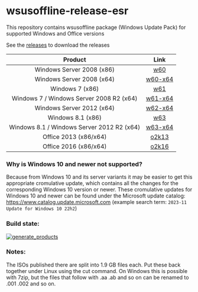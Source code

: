 # wsusoffline-release-esr
This repository contains wsusoffline package (Windows Update Pack) for supported Windows and Office versions

See the [releases](https://github.com/LizenzFass78851/wsusoffline-release-esr/releases) to download the releases

| Product | Link |
|:------------------:|:--------------:|
| Windows Server 2008 (x86) | [w60](https://github.com/LizenzFass78851/wsusoffline-release-esr/releases/tag/w60) |
| Windows Server 2008 (x64) | [w60-x64](https://github.com/LizenzFass78851/wsusoffline-release-esr/releases/tag/w60-x64) |
| Windows 7 (x86) | [w61](https://github.com/LizenzFass78851/wsusoffline-release-esr/releases/tag/w61) |
| Windows 7 / Windows Server 2008 R2 (x64) | [w61-x64](https://github.com/LizenzFass78851/wsusoffline-release-esr/releases/tag/w61-x64) |
| Windows Server 2012 (x64) | [w62-x64](https://github.com/LizenzFass78851/wsusoffline-release-esr/releases/tag/w62-x64) |
| Windows 8.1 (x86) | [w63](https://github.com/LizenzFass78851/wsusoffline-release-esr/releases/tag/w63) |
| Windows 8.1 / Windows Server 2012 R2 (x64) | [w63-x64](https://github.com/LizenzFass78851/wsusoffline-release-esr/releases/tag/w63-x64) |
| Office 2013 (x86/x64) | [o2k13](https://github.com/LizenzFass78851/wsusoffline-release-esr/releases/tag/o2k13) |
| Office 2016 (x86/x64) | [o2k16](https://github.com/LizenzFass78851/wsusoffline-release-esr/releases/tag/o2k16) |

### Why is Windows 10 and newer not supported?
Because from Windows 10 and its server variants it may be easier to get this appropriate cromulative update, which contains all the changes for the corresponding Windows 10 version or newer.
These cromulative updates for Windows 10 and newer can be found under the Microsoft update catalog:
https://www.catalog.update.microsoft.com (example search term: `2023-11 Update for Windows 10 22h2`)

### Build state: 
[![generate_products](https://github.com/LizenzFass78851/wsusoffline-release-esr/actions/workflows/generate_products.yml/badge.svg?branch=main)](https://github.com/LizenzFass78851/wsusoffline-release-esr/actions/workflows/generate_products.yml)

### Notes:
The ISOs published there are split into 1.9 GB files each.
Put these back together under Linux using the cut command.
On Windows this is possible with 7zip, but the files that follow with .aa .ab and so on can be renamed to .001 .002 and so on.
